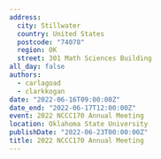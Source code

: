 ```yaml
---
address:
  city: Stillwater
  country: United States
  postcode: "74078"
  region: OK
  street: 301 Math Sciences Building
all_day: false
authors: 
  - carlagoad
  - clarkkogan
date: "2022-06-16T09:00:00Z"
date_end: "2022-06-17T12:00:00Z"
event: 2022 NCCC170 Annual Meeting
location: Oklahoma State University
publishDate: "2022-06-23T00:00:00Z"
title: 2022 NCCC170 Annual Meeting
---
```


